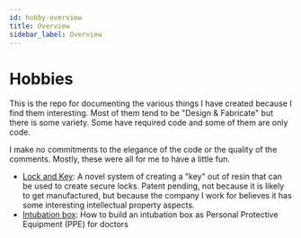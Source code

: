 ```yaml
---
id: hobby-overview
title: Overview 
sidebar_label: Overview
---
```

# Hobbies

This is the repo for documenting the various things I have created because I find them interesting.  Most of them tend to be "Design & Fabricate" but there is some variety.  Some have required code and some of them are only code.  

I make no commitments to the elegance of the code or the quality of the comments.  Mostly, these were all for me to have a little fun.

* [Lock and Key](lock-n-key):  A novel system of creating a "key" out of resin that can be used to create secure locks.  Patent pending, not because it is likely to get manufactured, but because the company I work for believes it has some interesting intellectual property aspects.
* [Intubation box](Intubation-Box): How to build an intubation box as Personal Protective Equipment (PPE) for doctors 
